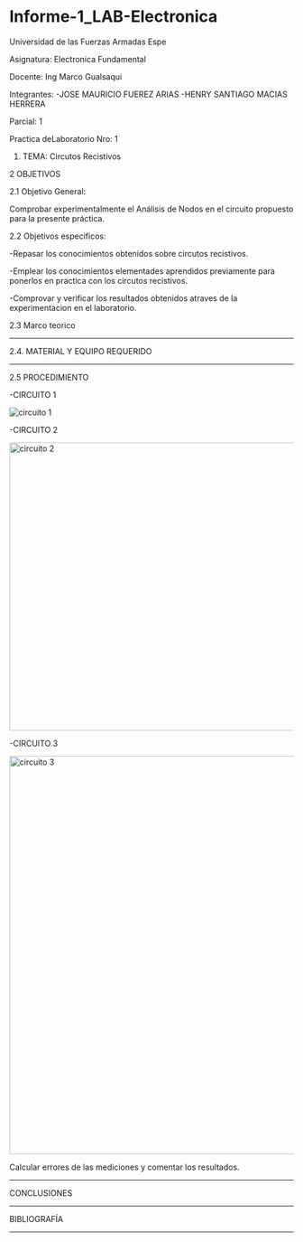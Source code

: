 # Informe-1_LAB-Electronica

Universidad de las Fuerzas Armadas Espe

Asignatura: Electronica Fundamental

Docente: Ing Marco Gualsaqui

Integrantes: -JOSE MAURICIO FUEREZ ARIAS -HENRY SANTIAGO MACIAS HERRERA 

Parcial: 1     

Practica deLaboratorio Nro: 1 

1. TEMA: Circutos Recistivos

2 OBJETIVOS

2.1 Objetivo General:

Comprobar experimentalmente el Análisis de Nodos en el circuito propuesto para la presente práctica.

2.2 Objetivos especificos:

-Repasar los conocimientos obtenidos sobre circutos recistivos.

-Emplear los conocimientos elementades aprendidos previamente para ponerlos en practica con los circutos recistivos.

-Comprovar y verificar los resultados obtenidos atraves de la experimentacion en el laboratorio.

2.3 Marco teorico


-------------------------


2.4. MATERIAL Y EQUIPO REQUERIDO

---------------

2.5 PROCEDIMIENTO

-CIRCUITO 1

![circuito 1](https://github.com/MauricioFuerez/Informe-1_LAB-Electronica/assets/117534483/9cf788db-ca8f-4b23-8fa1-4c52d130cddd)


-CIRCUITO 2

<img width="510" alt="circuito 2" src="https://github.com/MauricioFuerez/Informe-1_LAB-Electronica/assets/117534483/d52ace33-ecf6-457e-9479-83e785bbe1d9">


-CIRCUITO 3

<img width="705" alt="circuito 3" src="https://github.com/MauricioFuerez/Informe-1_LAB-Electronica/assets/117534483/e65706f9-95e4-4063-916d-11bd600e8f80">


Calcular errores de las mediciones y comentar los resultados.

---------------------------

CONCLUSIONES

-----------------------

BIBLIOGRAFÍA

---------------------------------
